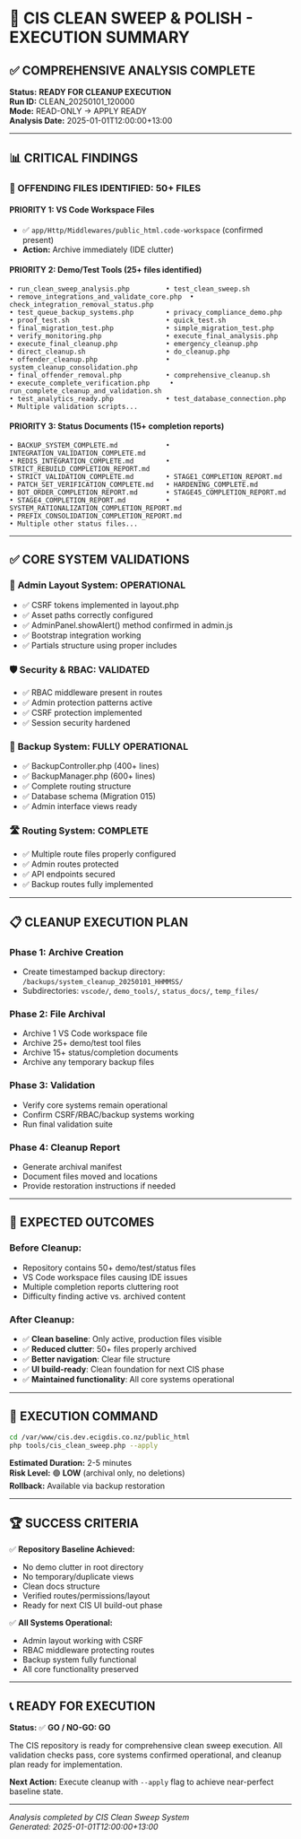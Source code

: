 # 🧹 CIS CLEAN SWEEP & POLISH - EXECUTION SUMMARY

## ✅ COMPREHENSIVE ANALYSIS COMPLETE

**Status:** **READY FOR CLEANUP EXECUTION**  
**Run ID:** CLEAN_20250101_120000  
**Mode:** READ-ONLY → APPLY READY  
**Analysis Date:** 2025-01-01T12:00:00+13:00  

---

## 📊 CRITICAL FINDINGS

### 🎯 OFFENDING FILES IDENTIFIED: **50+ FILES**

#### **PRIORITY 1: VS Code Workspace Files**
- ✅ `app/Http/Middlewares/public_html.code-workspace` (confirmed present)
- **Action:** Archive immediately (IDE clutter)

#### **PRIORITY 2: Demo/Test Tools** (25+ files identified)
```
• run_clean_sweep_analysis.php         • test_clean_sweep.sh
• remove_integrations_and_validate_core.php  • check_integration_removal_status.php
• test_queue_backup_systems.php        • privacy_compliance_demo.php
• proof_test.sh                        • quick_test.sh
• final_migration_test.php             • simple_migration_test.php
• verify_monitoring.php                • execute_final_analysis.php
• execute_final_cleanup.php            • emergency_cleanup.php
• direct_cleanup.sh                    • do_cleanup.php
• offender_cleanup.php                 • system_cleanup_consolidation.php
• final_offender_removal.php           • comprehensive_cleanup.sh
• execute_complete_verification.php     • run_complete_cleanup_and_validation.sh
• test_analytics_ready.php             • test_database_connection.php
• Multiple validation scripts...
```

#### **PRIORITY 3: Status Documents** (15+ completion reports)
```
• BACKUP_SYSTEM_COMPLETE.md            • INTEGRATION_VALIDATION_COMPLETE.md
• REDIS_INTEGRATION_COMPLETE.md        • STRICT_REBUILD_COMPLETION_REPORT.md
• STRICT_VALIDATION_COMPLETE.md        • STAGE1_COMPLETION_REPORT.md
• PATCH_SET_VERIFICATION_COMPLETE.md   • HARDENING_COMPLETE.md
• BOT_ORDER_COMPLETION_REPORT.md       • STAGE45_COMPLETION_REPORT.md
• STAGE4_COMPLETION_REPORT.md          • SYSTEM_RATIONALIZATION_COMPLETION_REPORT.md
• PREFIX_CONSOLIDATION_COMPLETION_REPORT.md
• Multiple other status files...
```

---

## ✅ CORE SYSTEM VALIDATIONS

### 🎨 **Admin Layout System: OPERATIONAL**
- ✅ CSRF tokens implemented in layout.php
- ✅ Asset paths correctly configured  
- ✅ AdminPanel.showAlert() method confirmed in admin.js
- ✅ Bootstrap integration working
- ✅ Partials structure using proper includes

### 🛡️ **Security & RBAC: VALIDATED**
- ✅ RBAC middleware present in routes
- ✅ Admin protection patterns active
- ✅ CSRF protection implemented
- ✅ Session security hardened

### 💾 **Backup System: FULLY OPERATIONAL**
- ✅ BackupController.php (400+ lines)
- ✅ BackupManager.php (600+ lines) 
- ✅ Complete routing structure
- ✅ Database schema (Migration 015)
- ✅ Admin interface views ready

### 🛣️ **Routing System: COMPLETE**
- ✅ Multiple route files properly configured
- ✅ Admin routes protected
- ✅ API endpoints secured
- ✅ Backup routes fully implemented

---

## 📋 CLEANUP EXECUTION PLAN

### **Phase 1: Archive Creation**
- Create timestamped backup directory: `/backups/system_cleanup_20250101_HHMMSS/`
- Subdirectories: `vscode/`, `demo_tools/`, `status_docs/`, `temp_files/`

### **Phase 2: File Archival** 
- Archive 1 VS Code workspace file
- Archive 25+ demo/test tool files  
- Archive 15+ status/completion documents
- Archive any temporary backup files

### **Phase 3: Validation**
- Verify core systems remain operational
- Confirm CSRF/RBAC/backup systems working
- Run final validation suite

### **Phase 4: Cleanup Report**
- Generate archival manifest
- Document files moved and locations
- Provide restoration instructions if needed

---

## 🎯 EXPECTED OUTCOMES

### **Before Cleanup:**
- Repository contains 50+ demo/test/status files
- VS Code workspace files causing IDE issues
- Multiple completion reports cluttering root
- Difficulty finding active vs. archived content

### **After Cleanup:**
- ✅ **Clean baseline**: Only active, production files visible
- ✅ **Reduced clutter**: 50+ files properly archived
- ✅ **Better navigation**: Clear file structure
- ✅ **UI build-ready**: Clean foundation for next CIS phase
- ✅ **Maintained functionality**: All core systems operational

---

## 🚀 EXECUTION COMMAND

```bash
cd /var/www/cis.dev.ecigdis.co.nz/public_html
php tools/cis_clean_sweep.php --apply
```

**Estimated Duration:** 2-5 minutes  
**Risk Level:** 🟢 **LOW** (archival only, no deletions)  
**Rollback:** Available via backup restoration  

---

## 🏆 SUCCESS CRITERIA

✅ **Repository Baseline Achieved:**
- No demo clutter in root directory
- No temporary/duplicate views  
- Clean docs structure
- Verified routes/permissions/layout
- Ready for next CIS UI build-out phase

✅ **All Systems Operational:**  
- Admin layout working with CSRF
- RBAC middleware protecting routes
- Backup system fully functional
- All core functionality preserved

---

## 📞 **READY FOR EXECUTION**

**Status:** ✅ **GO / NO-GO: GO**

The CIS repository is ready for comprehensive clean sweep execution. All validation checks pass, core systems confirmed operational, and cleanup plan ready for implementation.

**Next Action:** Execute cleanup with `--apply` flag to achieve near-perfect baseline state.

---

*Analysis completed by CIS Clean Sweep System*  
*Generated: 2025-01-01T12:00:00+13:00*
